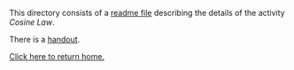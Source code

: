 This directory consists of a [readme file](https://github.com/sfushidahardy/SSEA-Linear-Algebra-Activities/blob/main/Perpendicularity/cosine-law-readme.pdf) describing the details of the activity _Cosine Law_.

There is a [handout](https://github.com/sfushidahardy/SSEA-Linear-Algebra-Activities/blob/main/Perpendicularity/CosineLaw/cosine-law-handout.png).

[Click here to return home.](https://github.com/sfushidahardy/SSEA-Linear-Algebra-Activities/blob/main/README.md#Perpendicularity)
